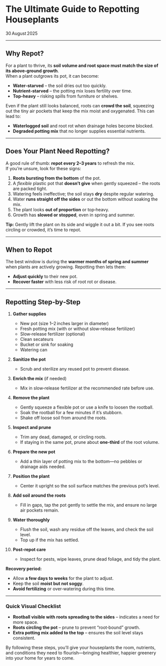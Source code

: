 # The Ultimate Guide to Repotting Houseplants  
30 August 2025  

---

## Why Repot?  

For a plant to thrive, its **soil volume and root space must match the size of its above‑ground growth**.  
When a plant outgrows its pot, it can become:

- **Water‑starved** – the soil dries out too quickly.  
- **Nutrient‑starved** – the potting mix loses fertility over time.  
- **Top‑heavy** – risking spills from furniture or shelves.  

Even if the plant still looks balanced, roots can **crowd the soil**, squeezing out the tiny air pockets that keep the mix moist and oxygenated. This can lead to:

- **Waterlogged soil** and root rot when drainage holes become blocked.  
- **Degraded potting mix** that no longer supplies essential nutrients.  

---

## Does Your Plant Need Repotting?  

A good rule of thumb: **repot every 2–3 years** to refresh the mix.  
If you’re unsure, look for these signs:

1. **Roots bursting from the bottom** of the pot.  
2. A *flexible* plastic pot that **doesn’t give** when gently squeezed – the roots are packed tight.  
3. Watering feels ineffective; the soil stays **dry** despite regular watering.  
4. Water **runs straight off the sides** or out the bottom without soaking the mix.  
5. The plant looks **out of proportion** or top‑heavy.  
6. Growth has **slowed or stopped**, even in spring and summer.  

**Tip:** Gently lift the plant on its side and wiggle it out a bit. If you see roots circling or crowded, it’s time to repot.

---

## When to Repot  

The best window is during the **warmer months of spring and summer** when plants are actively growing. Repotting then lets them:

- **Adjust quickly** to their new pot.  
- **Recover faster** with less risk of root rot or disease.  

---

## Repotting Step‑by‑Step  

1. **Gather supplies**  
   - New pot (size 1–2 inches larger in diameter)  
   - Fresh potting mix (with or without slow‑release fertilizer)  
   - Slow‑release fertilizer (optional)  
   - Clean secateurs  
   - Bucket or sink for soaking  
   - Watering can  

2. **Sanitize the pot**  
   - Scrub and sterilize any reused pot to prevent disease.  

3. **Enrich the mix** (if needed)  
   - Mix in slow‑release fertilizer at the recommended rate before use.  

4. **Remove the plant**  
   - Gently squeeze a flexible pot or use a knife to loosen the rootball.  
   - Soak the rootball for a few minutes if it’s stubborn.  
   - Shake off loose soil from around the roots.  

5. **Inspect and prune**  
   - Trim any dead, damaged, or circling roots.  
   - If staying in the same pot, prune about **one‑third** of the root volume.  

6. **Prepare the new pot**  
   - Add a thin layer of potting mix to the bottom—no pebbles or drainage aids needed.  

7. **Position the plant**  
   - Center it upright so the soil surface matches the previous pot’s level.  

8. **Add soil around the roots**  
   - Fill in gaps, tap the pot gently to settle the mix, and ensure no large air pockets remain.  

9. **Water thoroughly**  
   - Flush the soil, wash any residue off the leaves, and check the soil level.  
   - Top up if the mix has settled.  

10. **Post‑repot care**  
    - Inspect for pests, wipe leaves, prune dead foliage, and tidy the plant.  

**Recovery period:**  
- Allow **a few days to weeks** for the plant to adjust.  
- Keep the soil **moist but not soggy**.  
- **Avoid fertilizing** or over‑watering during this time.  

---

### Quick Visual Checklist  
- **Rootball visible with roots spreading to the sides** – indicates a need for more space.  
- **Roots circling the pot** – prune to prevent “root‑bound” growth.  
- **Extra potting mix added to the top** – ensures the soil level stays consistent.  

By following these steps, you’ll give your houseplants the room, nutrients, and conditions they need to flourish—bringing healthier, happier greenery into your home for years to come.